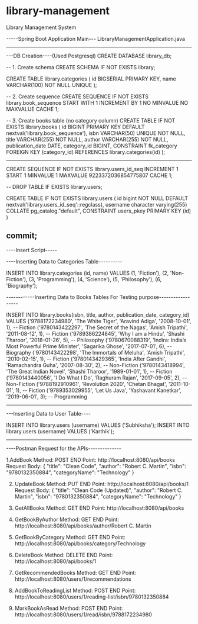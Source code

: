 # library-management
Library Management System

-----Spring Boot Application Main---
LibraryManagementApplication.java

-----------------------------------------
---DB Creation----(Used Postgresql)
CREATE DATABASE library_db;

-- 1. Create schema
CREATE SCHEMA IF NOT EXISTS library;

CREATE TABLE library.categories (
    id BIGSERIAL PRIMARY KEY,
    name VARCHAR(100) NOT NULL UNIQUE
);

-- 2. Create sequence
CREATE SEQUENCE IF NOT EXISTS library.book_sequence
    START WITH 1
    INCREMENT BY 1
    NO MINVALUE
    NO MAXVALUE
    CACHE 1;



-- 3. Create books table (no category column)
CREATE TABLE IF NOT EXISTS library.books (
    id BIGINT PRIMARY KEY DEFAULT nextval('library.book_sequence'),
    isbn VARCHAR(50) UNIQUE NOT NULL,
    title VARCHAR(255) NOT NULL,
    author VARCHAR(255) NOT NULL,
publication_date DATE,
    category_id BIGINT,
    CONSTRAINT fk_category FOREIGN KEY (category_id) REFERENCES library.categories(id)
);

---------------------------

CREATE SEQUENCE IF NOT EXISTS library.users_id_seq
    INCREMENT 1
    START 1
    MINVALUE 1
    MAXVALUE 9223372036854775807
    CACHE 1;
	
-- DROP TABLE IF EXISTS library.users;

CREATE TABLE IF NOT EXISTS library.users
(
    id bigint NOT NULL DEFAULT nextval('library.users_id_seq'::regclass),
    username character varying(255) COLLATE pg_catalog."default",
    CONSTRAINT users_pkey PRIMARY KEY (id)
)
	
commit;
--------------------------------------

----Insert Script-----

----Inserting Data to Categories Table----------

INSERT INTO library.categories (id, name) VALUES
(1, 'Fiction'),
(2, 'Non-Fiction'),
(3, 'Programming'),
(4, 'Science'),
(5, 'Philosophy'),
(6, 'Biography');

------------Inserting Data to Books Tables For Testing purpose------------------


INSERT INTO library.books(isbn, title, author, publication_date, category_id) VALUES
('9788172234980', 'The White Tiger', 'Aravind Adiga', '2008-10-01', 1),             -- Fiction
('9780143422297', 'The Secret of the Nagas', 'Amish Tripathi', '2011-08-12', 1),    -- Fiction
('9789386224845', 'Why I am a Hindu', 'Shashi Tharoor', '2018-01-26', 5),           -- Philosophy
('9780670088319', 'Indira: India’s Most Powerful Prime Minister', 'Sagarika Ghose', '2017-07-01', 6), -- Biography
('9780143422298', 'The Immortals of Meluha', 'Amish Tripathi', '2010-02-15', 1),    -- Fiction
('9780143429365', 'India After Gandhi', 'Ramachandra Guha', '2007-08-30', 2),       -- Non-Fiction
('9780143418994', 'The Great Indian Novel', 'Shashi Tharoor', '1989-01-01', 1),     -- Fiction
('9780143440056', 'I Do What I Do', 'Raghuram Rajan', '2017-09-05', 2),             -- Non-Fiction
('9788192910961', 'Revolution 2020', 'Chetan Bhagat', '2011-10-01', 1),             -- Fiction
('9789353029955', 'Let Us Java', 'Yashavant Kanetkar', '2019-06-01', 3);            -- Programming

--------------------------------

---Inserting Data to User Table----

INSERT INTO library.users (username) VALUES ('Subhiksha');
INSERT INTO library.users (username) VALUES ('Karthik');

-----------------------------------------------------------------------------------------

----Postman Request for the APIs--------------

1.AddBook
	Method: POST
	END Point: http://localhost:8080/api/books
	Request Body: 
			{
			  "title": "Clean Code",
			  "author": "Robert C. Martin",
			  "isbn": "9780132350884",
			  "categoryName": "Technology"
			}
			
2. UpdateBook
	Method: PUT
	END Point: http://localhost:8080/api/books/1
	Request Body:
			{
			  "title": "Clean Code (Updated)",
			  "author": "Robert C. Martin",
			  "isbn": "9780132350884",
			  "categoryName": "Technology"
			}
			
3. GetAllBooks
	Method: GET
	END Point: http://localhost:8080/api/books
	

4. GetBookByAuthor
	Method: GET
	END Point: http://localhost:8080/api/books/author/Robert C. Martin
	
	
5. GetBookByCategory
	Method: GET
	END Point: http://localhost:8080/api/books/category/Technology
	

6. DeleteBook
	Method: DELETE
	END Point: http://localhost:8080/api/books/1
	
	
7. GetRecommendedBooks
	Method: GET
	END Point: http://localhost:8080/users/1/recommendations
	

8. AddBookToReadingList
	Method: POST
	END Point: http://localhost:8080/users/1/reading-list/isbn/9780132350884
	
	
9. MarkBookAsRead
	Method: POST
	END Point: http://localhost:8080/users/1/read/isbn/9788172234980
	

